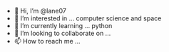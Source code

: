 - 👋 Hi, I’m @lane07
- 👀 I’m interested in ... computer science and space 
- 🌱 I’m currently learning ... python
- 💞️ I’m looking to collaborate on ...
- 📫 How to reach me ...

<!---
lane07/lane07 is a ✨ special ✨ repository because its `README.md` (this file) appears on your GitHub profile.
You can click the Preview link to take a look at your changes.
--->
